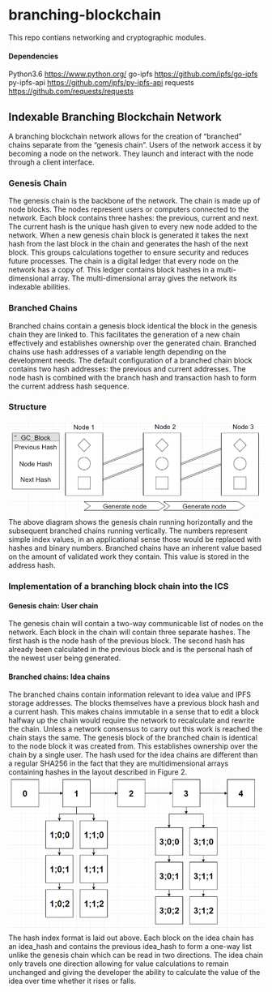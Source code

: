 # branching-blockchain

This repo contians networking and cryptographic modules.

#### Dependencies
Python3.6 https://www.python.org/
go-ipfs https://github.com/ipfs/go-ipfs
py-ipfs-api https://github.com/ipfs/py-ipfs-api
requests https://github.com/requests/requests



## Indexable Branching Blockchain Network
A branching blockchain network allows for the creation of “branched” chains separate from the “genesis chain”. Users of the network access it by becoming a node on the network. They launch and interact with the node through a client interface. 


### Genesis Chain
The genesis chain is the backbone of the network. The chain is made up of node blocks. The nodes represent users or computers connected to the network. Each block contains three hashes: the previous, current and next. The current hash is the unique hash given to every new node added to the network.  When a new genesis chain block is generated it takes the next hash from the last block in the chain and generates the hash of the next block. This groups calculations together to ensure security and reduces future processes. The chain is a digital ledger that every node on the network has a copy of. This ledger contains block hashes in a multi-dimensional array. The multi-dimensional array gives the network its indexable abilities. 


### Branched Chains
Branched chains contain a genesis block identical the block in the genesis chain they are linked to. This facilitates the generation of a new chain effectively and establishes ownership over the generated chain. Branched chains use hash addresses of a variable length depending on the development needs. The default configuration of a branched chain block contains two hash addresses: the previous and current addresses. The node hash is combined with the branch hash and transaction hash to form the current address hash sequence. 


### Structure 
![alt text](media/gc.PNG)
The above diagram shows the genesis chain running horizontally and the subsequent branched chains running vertically. The numbers represent simple index values, in an applicational sense those would be replaced with hashes and binary numbers. Branched chains have an inherent value based on the amount of validated work they contain. This value is stored in the address hash. 

### Implementation of a branching block chain into the ICS
#### Genesis chain: User chain
The genesis chain will contain a two-way communicable list of nodes on the network. Each block in the chain will contain three separate hashes. The first hash is the node hash of the previous block. The second hash has already been calculated in the previous block and is the personal hash of the newest user being generated. 

#### Branched chains: Idea chains
The branched chains contain information relevant to idea value and IPFS storage addresses. The blocks themselves have a previous block hash and a current hash. This makes chains immutable in a sense that to edit a block halfway up the chain would require the network to recalculate and rewrite the chain. Unless a network consensus to carry out this work is reached the chain stays the same.  The genesis block of the branched chain is identical to the node block it was created from. This establishes ownership over the chain by a single user. The hash used for the idea chains are different than a regular SHA256 in the fact that they are multidimensional arrays containing hashes in the layout described in Figure 2.
![alt text](media/bbci.PNG)
The hash index format is laid out above. Each block on the idea chain has an idea_hash and contains the previous idea_hash to form a one-way list unlike the genesis chain which can be read in two directions. The idea chain only travels one direction allowing for value calculations to remain unchanged and giving the developer the ability to calculate the value of the idea over time whether it rises or falls. 

